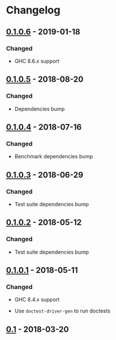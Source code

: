 # Changelog

## [0.1.0.6] - 2019-01-18

### Changed

- GHC 8.6.x support

## [0.1.0.5] - 2018-08-20

### Changed

- Dependencies bump

## [0.1.0.4] - 2018-07-16

### Changed

- Benchmark dependencies bump

## [0.1.0.3] - 2018-06-29

### Changed

- Test suite dependencies bump

## [0.1.0.2] - 2018-05-12

### Changed

- Test suite dependencies bump

## [0.1.0.1] - 2018-05-11

### Changed

- GHC 8.4.x support

- Use `doctest-driver-gen` to run doctests

## [0.1] - 2018-03-20

[0.1.0.6]: https://github.com/dzhus/csg/compare/0.1.0.5...0.1.0.6
[0.1.0.5]: https://github.com/dzhus/csg/compare/0.1.0.4...0.1.0.5
[0.1.0.4]: https://github.com/dzhus/csg/compare/0.1.0.3...0.1.0.4
[0.1.0.3]: https://github.com/dzhus/csg/compare/0.1.0.2...0.1.0.3
[0.1.0.2]: https://github.com/dzhus/csg/compare/0.1.0.1...0.1.0.2
[0.1.0.1]: https://github.com/dzhus/csg/compare/0.1...0.1.0.1
[0.1]: https://github.com/dzhus/csg/tree/0.1
